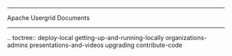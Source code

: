 ***************
Apache Usergrid Documents
***************

.. toctree::
   deploy-local
   getting-up-and-running-locally
   organizations-admins
   presentations-and-videos
   upgrading
   contribute-code